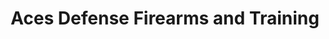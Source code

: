 ---
title: "Aces Defense Firearms and Training"
url: /killingly/aces-defense-firearms-and-training/
shop: Waffen
---